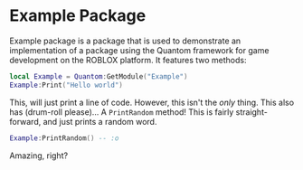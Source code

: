 # Example Package
Example package is a package that is used to demonstrate an implementation of a package using the Quantom framework for game development on the ROBLOX platform. It features two methods: 
```lua
local Example = Quantom:GetModule("Example")
Example:Print("Hello world")
```
This, will just print a line of code. However, this isn't the *only* thing. This also has (drum-roll please)... A `PrintRandom` method!
This is fairly straight-forward, and just prints a random word.
```lua
Example:PrintRandom() -- :o
```
Amazing, right?
